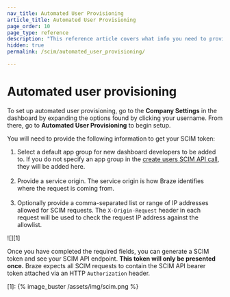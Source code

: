 ```yaml
---
nav_title: Automated User Provisioning
article_title: Automated User Provisioning
page_order: 10
page_type: reference
description: "This reference article covers what info you need to provide for automated user provisioning and how and where to use your generated SCIM token."
hidden: true
permalink: /scim/automated_user_provisioning/

---
```


# Automated user provisioning

To set up automated user provisioning, go to the **Company Settings** in the dashboard by expanding the options found by clicking your username. From there, go to **Automated User Provisioning** to begin setup. 

You will need to provide the following information to get your SCIM token:
1. Select a default app group for new dashboard developers to be added to. If you do not specify an app group in the [create users SCIM API call](/docs/scim/post/), they will be added here.<br><br>
2. Provide a service origin. The service origin is how Braze identifies where the request is coming from. <br><br>
3. Optionally provide a comma-separated list or range of IP addresses allowed for SCIM requests. The `X-Origin-Request` header in each request will be used to check the request IP address against the allowlist. 

![][1]

Once you have completed the required fields, you can generate a SCIM token and see your SCIM API endpoint. **This token will only be presented once.** Braze expects all SCIM requests to contain the SCIM API bearer token attached via an HTTP `Authorization` header.

[1]: {% image_buster /assets/img/scim.png %}

